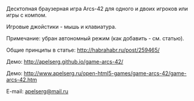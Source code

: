 ﻿Десктопная браузерная игра Arcs-42 для одного и двоих игроков или игры с компом.

Игровые джойстики - мышь и клавиатура.

Примечание: убран автономный режим (как добавить - см. статью).

Общие принципы в статье: http://habrahabr.ru/post/259465/

Демо: http://apelserg.github.io/game-arcs-42/

Демо: http://www.apelserg.ru/open-html5-games/game-arcs-42/game-arcs-42.htm

E-mail: apelserg@mail.ru
